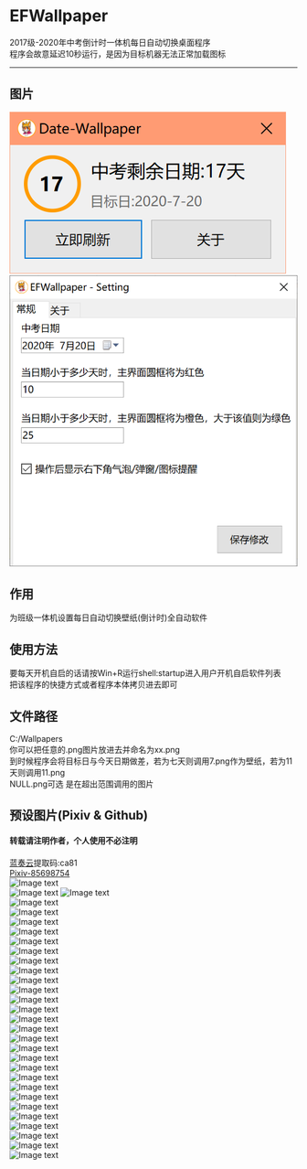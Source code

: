 # EFWallpaper
2017级-2020年中考倒计时一体机每日自动切换桌面程序  
程序会故意延迟10秒运行，是因为目标机器无法正常加载图标  
****  

## 图片  
![Image text](https://github.com/LunaroakF/Images/blob/master/EFWallpaper/f1.png)  
![Image text](https://github.com/LunaroakF/Images/blob/master/EFWallpaper/f2.png)

## 作用  
为班级一体机设置每日自动切换壁纸(倒计时)全自动软件  

## 使用方法  
要每天开机自启的话请按Win+R运行shell:startup进入用户开机自启软件列表  
把该程序的快捷方式或者程序本体拷贝进去即可  

## 文件路径  
C:/Wallpapers  
你可以把任意的.png图片放进去并命名为xx.png  
到时候程序会将目标日与今天日期做差，若为七天则调用7.png作为壁纸，若为11天则调用11.png    
NULL.png可选 是在超出范围调用的图片  

## 预设图片(Pixiv & Github)
#### 转载请注明作者，个人使用不必注明
[蓝奏云](https://www.lanzoui.com/b01cakzkj)提取码:ca81  
[Pixiv-85698754](https://www.pixiv.net/artworks/85698754)  
![Image text](https://github.com/LunaroakF/Images/blob/master/EFWallpaper/Backgrounds/NULL.png "NULL.png")  
![Image text](https://github.com/LunaroakF/Images/blob/master/EFWallpaper/Backgrounds/0.png "0.png") 
![Image text](https://github.com/LunaroakF/Images/blob/master/EFWallpaper/Backgrounds/1.png "1.png")  
![Image text](https://github.com/LunaroakF/Images/blob/master/EFWallpaper/Backgrounds/2.png "2.png")  
![Image text](https://github.com/LunaroakF/Images/blob/master/EFWallpaper/Backgrounds/3.png "3.png")  
![Image text](https://github.com/LunaroakF/Images/blob/master/EFWallpaper/Backgrounds/4.png "4.png")  
![Image text](https://github.com/LunaroakF/Images/blob/master/EFWallpaper/Backgrounds/5.png "5.png")  
![Image text](https://github.com/LunaroakF/Images/blob/master/EFWallpaper/Backgrounds/6.png "6.png")  
![Image text](https://github.com/LunaroakF/Images/blob/master/EFWallpaper/Backgrounds/7.png "7.png")  
![Image text](https://github.com/LunaroakF/Images/blob/master/EFWallpaper/Backgrounds/8.png "8.png")  
![Image text](https://github.com/LunaroakF/Images/blob/master/EFWallpaper/Backgrounds/9.png "9.png")  
![Image text](https://github.com/LunaroakF/Images/blob/master/EFWallpaper/Backgrounds/10.png "10.png")  
![Image text](https://github.com/LunaroakF/Images/blob/master/EFWallpaper/Backgrounds/11.png "11.png")  
![Image text](https://github.com/LunaroakF/Images/blob/master/EFWallpaper/Backgrounds/12.png "12.png")  
![Image text](https://github.com/LunaroakF/Images/blob/master/EFWallpaper/Backgrounds/13.png "13.png")  
![Image text](https://github.com/LunaroakF/Images/blob/master/EFWallpaper/Backgrounds/14.png "14.png")  
![Image text](https://github.com/LunaroakF/Images/blob/master/EFWallpaper/Backgrounds/15.png "15.png")  
![Image text](https://github.com/LunaroakF/Images/blob/master/EFWallpaper/Backgrounds/16.png "16.png")  
![Image text](https://github.com/LunaroakF/Images/blob/master/EFWallpaper/Backgrounds/17.png "17.png")  
![Image text](https://github.com/LunaroakF/Images/blob/master/EFWallpaper/Backgrounds/18.png "18.png")  
![Image text](https://github.com/LunaroakF/Images/blob/master/EFWallpaper/Backgrounds/19.png "19.png")  
![Image text](https://github.com/LunaroakF/Images/blob/master/EFWallpaper/Backgrounds/20.png "20.png")  
![Image text](https://github.com/LunaroakF/Images/blob/master/EFWallpaper/Backgrounds/21.png "21.png")  
![Image text](https://github.com/LunaroakF/Images/blob/master/EFWallpaper/Backgrounds/22.png "22.png")  
![Image text](https://github.com/LunaroakF/Images/blob/master/EFWallpaper/Backgrounds/23.png "23.png")  
![Image text](https://github.com/LunaroakF/Images/blob/master/EFWallpaper/Backgrounds/24.png "24.png")  
![Image text](https://github.com/LunaroakF/Images/blob/master/EFWallpaper/Backgrounds/25.png "25.png")  
![Image text](https://github.com/LunaroakF/Images/blob/master/EFWallpaper/Backgrounds/26.png "26.png")  
![Image text](https://github.com/LunaroakF/Images/blob/master/EFWallpaper/Backgrounds/27.png "27.png")  
![Image text](https://github.com/LunaroakF/Images/blob/master/EFWallpaper/Backgrounds/28.png "28.png")  
